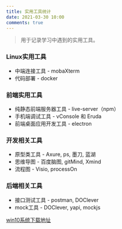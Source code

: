 ```yaml
---
title: 实用工具统计
date: 2021-03-30 10:00
comments: true
---
```


> 用于记录学习中遇到的实用工具。
<!-- more -->

### Linux实用工具
+ 中端连接工具 - mobaXterm
+ 代码部署 - docker

### 前端实用工具
+ 纯静态前端服务器工具 - live-server（npm）
+ 手机端调试工具 - vConsole 和 Eruda
+ 前端桌面应用开发工具 - electron

### 开发相关工具
+ 原型类工具 - Axure, ps, 墨刀, 蓝湖
+ 思维导图 - 百度脑图, gitMind, Xmind
+ 流程图 - Visio, processOn

### 后端相关工具
+ 接口测试工具 - postman, DOClever
+ mock工具 - DOClever, yapi, mockjs

[win10系统下载地址](https://msdn.itellyou.cn/)
